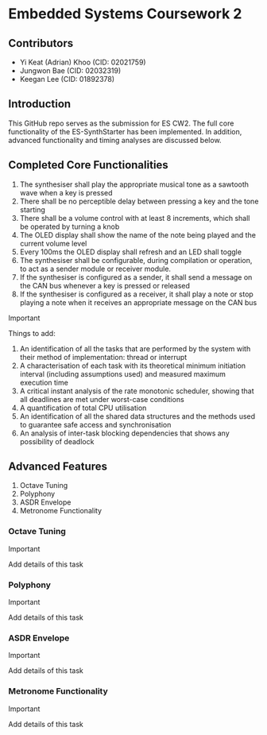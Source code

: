 # Embedded Systems Coursework 2

## Contributors
- Yi Keat (Adrian) Khoo (CID: 02021759)
- Jungwon Bae (CID: 02032319)
- Keegan Lee (CID: 01892378)

## Introduction
This GitHub repo serves as the submission for ES CW2. The full core functionality of the ES-SynthStarter has been implemented. In addition, advanced functionality and timing analyses are discussed below.

## Completed Core Functionalities
1. The synthesiser shall play the appropriate musical tone as a sawtooth wave when a key is pressed 
2. There shall be no perceptible delay between pressing a key and the tone starting 
3. There shall be a volume control with at least 8 increments, which shall be operated by turning a knob 
4. The OLED display shall show the name of the note being played and the current volume level
5. Every 100ms the OLED display shall refresh and an LED shall toggle
6. The synthesiser shall be configurable, during compilation or operation, to act as a sender module or receiver module.
7. If the synthesiser is configured as a sender, it shall send a message on the CAN bus whenever a key is pressed or released
8. If the synthesiser is configured as a receiver, it shall play a note or stop playing a note when it receives an appropriate message on the CAN bus

>[!IMPORTANT]
>Things to add:
>1. An identification of all the tasks that are performed by the system with their method of implementation: thread or interrupt
>2. A characterisation of each task with its theoretical minimum initiation interval (including assumptions used) and measured maximum execution time
>3. A critical instant analysis of the rate monotonic scheduler, showing that all deadlines are met under worst-case conditions
>4. A quantification of total CPU utilisation
>5. An identification of all the shared data structures and the methods used to guarantee safe access and synchronisation
>6. An analysis of inter-task blocking dependencies that shows any possibility of deadlock

## Advanced Features
1. Octave Tuning
2. Polyphony
3. ASDR Envelope
4. Metronome Functionality

### Octave Tuning
>[!IMPORTANT]
>Add details of this task

### Polyphony
>[!IMPORTANT]
>Add details of this task

### ASDR Envelope
>[!IMPORTANT]
>Add details of this task

### Metronome Functionality
>[!IMPORTANT]
>Add details of this task